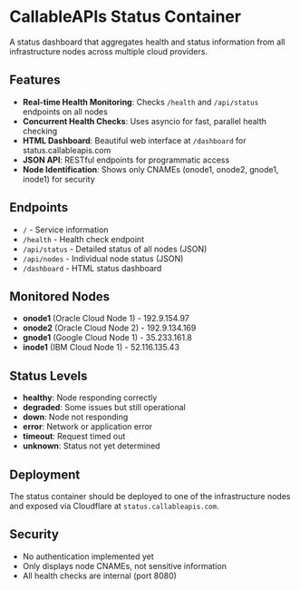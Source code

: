 # CallableAPIs Status Container

A status dashboard that aggregates health and status information from all infrastructure nodes across multiple cloud providers.

## Features

- **Real-time Health Monitoring**: Checks `/health` and `/api/status` endpoints on all nodes
- **Concurrent Health Checks**: Uses asyncio for fast, parallel health checking
- **HTML Dashboard**: Beautiful web interface at `/dashboard` for status.callableapis.com
- **JSON API**: RESTful endpoints for programmatic access
- **Node Identification**: Shows only CNAMEs (onode1, onode2, gnode1, inode1) for security

## Endpoints

- `/` - Service information
- `/health` - Health check endpoint
- `/api/status` - Detailed status of all nodes (JSON)
- `/api/nodes` - Individual node status (JSON)
- `/dashboard` - HTML status dashboard

## Monitored Nodes

- **onode1** (Oracle Cloud Node 1) - 192.9.154.97
- **onode2** (Oracle Cloud Node 2) - 192.9.134.169
- **gnode1** (Google Cloud Node 1) - 35.233.161.8
- **inode1** (IBM Cloud Node 1) - 52.116.135.43

## Status Levels

- **healthy**: Node responding correctly
- **degraded**: Some issues but still operational
- **down**: Node not responding
- **error**: Network or application error
- **timeout**: Request timed out
- **unknown**: Status not yet determined

## Deployment

The status container should be deployed to one of the infrastructure nodes and exposed via Cloudflare at `status.callableapis.com`.

## Security

- No authentication implemented yet
- Only displays node CNAMEs, not sensitive information
- All health checks are internal (port 8080)
